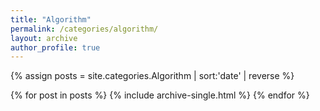 ```yaml
---
title: "Algorithm"
permalink: /categories/algorithm/
layout: archive
author_profile: true
---
```


{% assign posts = site.categories.Algorithm | sort:'date' | reverse %}

{% for post in posts %}
{% include archive-single.html %}
{% endfor %}
